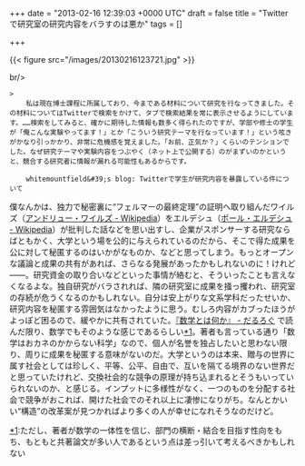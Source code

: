 
+++
date = "2013-02-16 12:39:03 +0000 UTC"
draft = false
title = "Twitter で研究室の研究内容をバラすのは悪か"
tags = []

+++


{{< figure src="/images/20130216123721.jpg"  >}}

br/>


    >
        私は現在博士課程に所属しており、今まである材料について研究を行なってきました。その材料についてはTwitterで検索をかけて、タブで検索結果を常に表示させるようにしています。……検索をしてみると、確かに期待した情報も数多く得られたのですが、学部や修士の学生が「俺こんな実験やってます！」とか「こういう研究テーマを行なっています！」という呟きがかなり引っかかり、非常に危機感を覚えました。「お前、正気か？」くらいのテンションでした。なぜ研究テーマや実験内容をつぶやく（ネット上で公開する）のがまずいのかというと、競合する研究者に情報が漏れる可能性もあるからです。

        whitemountfield&#39;s blog: Twitterで学生が研究内容を暴露している件について
    
僕なんかは、独力で秘密裏に“フェルマーの最終定理”の証明へ取り組んだワイルズ（<a href="http://ja.wikipedia.org/wiki/%E3%82%A2%E3%83%B3%E3%83%89%E3%83%AA%E3%83%A5%E3%83%BC%E3%83%BB%E3%83%AF%E3%82%A4%E3%83%AB%E3%82%BA">アンドリュー・ワイルズ - Wikipedia</a>）をエルデシュ（<a href="http://ja.wikipedia.org/wiki/%E3%83%9D%E3%83%BC%E3%83%AB%E3%83%BB%E3%82%A8%E3%83%AB%E3%83%87%E3%82%B7%E3%83%A5">ポール・エルデシュ - Wikipedia</a>）が批判した話などを思い出すし、企業がスポンサーする研究ならばともかく、大学という場を公的に与えられているのだから、そこで得た成果を公に対して秘匿するのはいかがなものか、などと思ってしまう。もっとオープンな議論と成果の共有があれば、さらなる発展があったかもしれないのに！けれど――。研究資金の取り合いなどといった事情が絡むと、そういったことも言えなくなるよな。独自研究がバラされれば、隣の研究室に成果を掻っ攫われ、研究室の存続が危うくなるのかもしれない。自分は安上がりな文系学科だったせいか、研究内容を秘匿する雰囲気はなかったように思う。むしろ内容がカブったほうがよっぽど困るので、緩やかに共有されていた。<a href="https://blog.daruyanagi.jp/entry/2013/02/16/114616">『数学とは何か』 - だるろぐ</a> で読んだ限り、数学でもそのような感じであるらしい<a href="#f-4c89be7f" name="fn-4c89be7f" title="ただし、著者が数学の一体性を信じ、部門の横断・結合を目指す性向をもち、もともと共著論文が多い人であるという点は差っ引いて考えるべきかもしれない">*1</a>。著者も言っている通り「数学はおカネのかからない科学」なので、個人が名誉を独占したいと思わない限り、周りに成果を秘匿する意味がないのだ。大学というのは本来、贈与の世界に属す社会としては珍しく、平等、公平、自由で、互いを隔てる境界のない世界だと思っていたけれど、交換社会的な競争の原理が持ち込まれるとそうもいっていられないのか、と感じる。インプットに多様性がなく、一つのものを分配する社会で競争がおこれば、開けた社会でのそれ以上に凄惨になりがち。なんとかいい“構造”の改革案が見つかればより多くの人が幸せになれそうなのだけど。
<div class="footnote">
<a href="#fn-4c89be7f" name="f-4c89be7f" class="footnote-number">*1</a><span class="footnote-delimiter">:</span><span class="footnote-text">ただし、著者が数学の一体性を信じ、部門の横断・結合を目指す性向をもち、もともと共著論文が多い人であるという点は差っ引いて考えるべきかもしれない</span>
</div>

